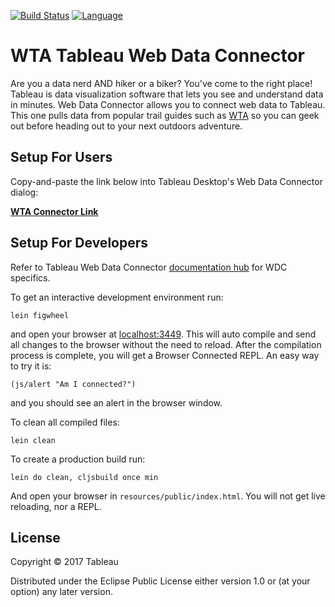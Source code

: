 [![Build Status](https://travis-ci.org/dtreskunov/wta-wdc.svg?branch=master)](https://travis-ci.org/dtreskunov/wta-wdc)
[![Language](https://img.shields.io/badge/language-clojure-brightgreen.svg)]()

# WTA Tableau Web Data Connector

Are you a data nerd AND hiker or a biker? You've come to the right place! Tableau is data visualization software that lets you see and understand data in minutes. Web Data Connector allows you to connect web data to Tableau. This one pulls data from popular trail guides such as [WTA](http://www.wta.org) so you can geek out before heading out to your next outdoors adventure.

## Setup For Users

Copy-and-paste the link below into Tableau Desktop's Web Data Connector dialog:

**[WTA Connector Link](https://dtreskunov.github.io/wta-wdc/)**

## Setup For Developers

Refer to Tableau Web Data Connector [documentation hub](http://tableau.github.io/webdataconnector/) for WDC specifics.

To get an interactive development environment run:

    lein figwheel

and open your browser at [localhost:3449](http://localhost:3449/).
This will auto compile and send all changes to the browser without the
need to reload. After the compilation process is complete, you will
get a Browser Connected REPL. An easy way to try it is:

    (js/alert "Am I connected?")

and you should see an alert in the browser window.

To clean all compiled files:

    lein clean

To create a production build run:

    lein do clean, cljsbuild once min

And open your browser in `resources/public/index.html`. You will not
get live reloading, nor a REPL. 

## License

Copyright © 2017 Tableau

Distributed under the Eclipse Public License either version 1.0 or (at your option) any later version.

